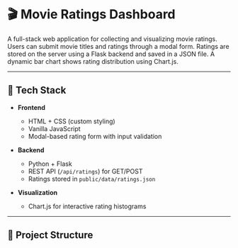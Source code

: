 # 🎬 Movie Ratings Dashboard

A full-stack web application for collecting and visualizing movie ratings. Users can submit movie titles and ratings through a modal form. Ratings are stored on the server using a Flask backend and saved in a JSON file. A dynamic bar chart shows rating distribution using Chart.js.

---

## 🧱 Tech Stack

- **Frontend**
  - HTML + CSS (custom styling)
  - Vanilla JavaScript
  - Modal-based rating form with input validation

- **Backend**
  - Python + Flask
  - REST API (`/api/ratings`) for GET/POST
  - Ratings stored in `public/data/ratings.json`

- **Visualization**
  - Chart.js for interactive rating histograms

---

## 📁 Project Structure

